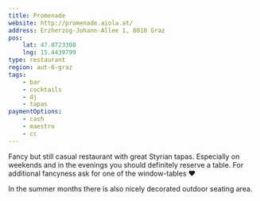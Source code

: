 ```yaml
---
title: Promenade
website: http://promenade.aiola.at/
address: Erzherzog-Johann-Allee 1, 8010 Graz
pos:
    lat: 47.0723308
    lng: 15.4439799
type: restaurant
region: aut-6-graz
tags:
    - bar
    - cocktails
    - dj
    - tapas
paymentOptions:
    - cash
    - maestro
    - cc
---
```


Fancy but still casual restaurant with great Styrian tapas. Especially on
weekends and in the evenings you should definitely reserve a table. For
additional fancyness ask for one of the window-tables ❤️

In the summer months there is also nicely decorated outdoor seating area.
